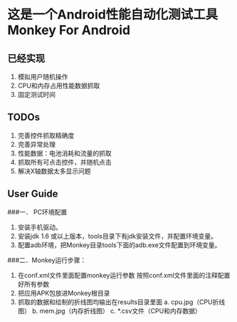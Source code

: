 这是一个Android性能自动化测试工具Monkey For Android
=================================================

已经实现
--------
1. 模拟用户随机操作
2. CPU和内存占用性能数据抓取
3. 固定测试时间

TODOs
-------
1. 完善控件抓取精确度
2. 完善异常处理
3. 性能数据：电池消耗和流量的抓取
4. 抓取所有可点击控件，并随机点击
5. 解决X轴数据太多显示问题

User Guide
----------
###一． PC环境配置
1. 安装手机驱动。
2. 安装jdk 1.6 或以上版本，tools目录下有jdk安装文件，并配置环境变量。
3. 配置adb环境，把Monkey目录tools下面的adb.exe文件配置到环境变量。

###二．Monkey运行步骤：
1. 在conf.xml文件里面配置monkey运行参数
   按照conf.xml文件里面的注释配置好所有参数
2. 把应用APK包放进Monkey根目录
3. 抓取的数据和绘制的折线图均输出在results目录里面
   a. cpu.jpg（CPU折线图）
   b. mem.jpg（内存折线图）
   c. *.csv文件（CPU和内存数据）
